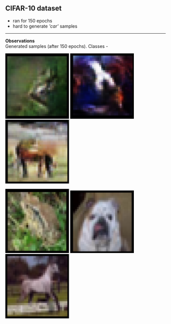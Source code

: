 ## CIFAR-10 dataset
* ran for 150 epochs
* hard to generate *'car'* samples
---
**Observations**   
Generated samples (after 150 epochs). Classes - 
<p float="left">
<img src="images/sample_1_fake.png" width="200" />
<img src="images/sample_2_fake.png" width="200" />
<img src="images/sample_3_fake.png" width="200" /></p>
<p float="left">
<img src="images/sample_1_real.png" width="200" />
<img src="images/sample_2_real.png" width="200" />
<img src="images/sample_3_real.png" width="200" /></p>
